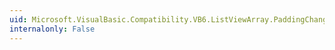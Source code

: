 ```yaml
---
uid: Microsoft.VisualBasic.Compatibility.VB6.ListViewArray.PaddingChanged
internalonly: False
---
```

